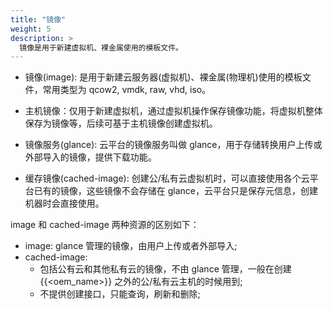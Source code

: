 ```yaml
---
title: "镜像"
weight: 5
description: >
  镜像是用于新建虚拟机、裸金属使用的模板文件。
---
```


- 镜像(image): 是用于新建云服务器(虚拟机)、裸金属(物理机)使用的模板文件，常用类型为 qcow2, vmdk, raw, vhd, iso。

- 主机镜像：仅用于新建虚拟机，通过虚拟机操作保存镜像功能，将虚拟机整体保存为镜像等，后续可基于主机镜像创建虚拟机。

- 镜像服务(glance): 云平台的镜像服务叫做 glance，用于存储转换用户上传或外部导入的镜像，提供下载功能。

- 缓存镜像(cached-image): 创建公/私有云虚拟机时，可以直接使用各个云平台已有的镜像，这些镜像不会存储在 glance，云平台只是保存元信息，创建机器时会直接使用。

image 和 cached-image 两种资源的区别如下：

- image: glance 管理的镜像，由用户上传或者外部导入;
- cached-image:
  - 包括公有云和其他私有云的镜像，不由 glance 管理，一般在创建 {{<oem_name>}} 之外的公/私有云主机的时候用到;
  - 不提供创建接口，只能查询，刷新和删除;

